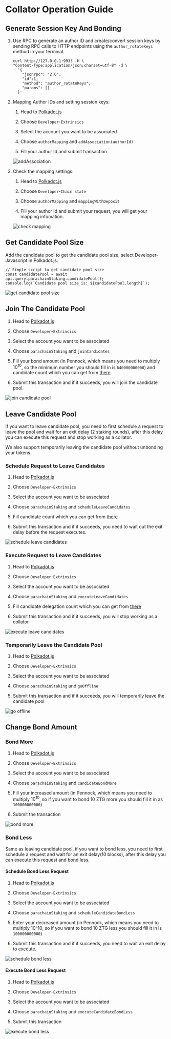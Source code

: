 # Collator Operation Guide

## Generate Session Key And Bonding

1. Use RPC to generate an author ID and create/convert session keys by sending
   RPC calls to HTTP endpoints using the `author_rotateKeys` method in your
   terminal.

   ```
   curl http://127.0.0.1:9933 -H \
   "Content-Type:application/json;charset=utf-8" -d \
     '{
       "jsonrpc": "2.0",
       "id":1,
       "method": "author_rotateKeys",
       "params": []
     }'
   ```

1. Mapping Author IDs and setting session keys:

   1. Head to
      [Polkadot.js](https://polkadot.js.org/apps/?rpc=wss%3A%2F%2Fbsr.zeitgeist.pm#/accounts)

   1. Choose `Developer`-`Extrinsics`

   1. Select the account you want to be associated

   1. Choose `authorMapping` and `addAssociation(authorId)`

   1. Fill your author Id and submit transaction

   ![addAssociation](/img/mapping-association.png)

1. Check the mapping settings:

   1. Head to
      [Polkadot.js](https://polkadot.js.org/apps/?rpc=wss%3A%2F%2Fbsr.zeitgeist.pm#/accounts)

   1. Choose `Developer`-`Chain state`

   1. Choose `authorMapping` and `mappingWithDeposit`

   1. Fill your author Id and submit your request, you will get your mapping
      infomation.

   ![check mapping](/img/check-mapping.png)

## Get Candidate Pool Size

Add the candidate pool to get the candidate pool size, select
Developer-Javascript in Polkadot.js.

```
// Simple script to get candidate pool size
const candidatePool = await api.query.parachainStaking.candidatePool();
console.log(`Candidate pool size is: ${candidatePool.length}`);
```

![get candidate pool size](/img/get-candidate-pool-size.png)

## Join The Candidate Pool

1.  Head to
    [Polkadot.js](https://polkadot.js.org/apps/?rpc=wss%3A%2F%2Fbsr.zeitgeist.pm#/accounts)

1.  Choose `Developer`-`Extrinsics`

1.  Select the account you want to be associated

1.  Choose `parachainStaking` and `joinCandidates`

1.  Fill your bond amount (in Pennock, which means you need to multiply
    $10^{10}$, so the minimum number you should fill in is `640000000000`) and
    candidate count which you can get from [there](#get-candidate-pool-size)
1.  Submit this transaction and if it succeeds, you will join the candidate
    pool.

![join candidate pool](/img/join-candidate-pool.png)

## Leave Candidate Pool

If you want to leave candidate pool, you need to first schedule a request to
leave the pool and wait for an exit delay (2 staking rounds), after this delay you can
execute this request and stop working as a collator.

We also support temporarily leaving the candidate pool without unbonding your
tokens.

### Schedule Request to Leave Candidates

1.  Head to
    [Polkadot.js](https://polkadot.js.org/apps/?rpc=wss%3A%2F%2Fbsr.zeitgeist.pm#/accounts)

1.  Choose `Developer`-`Extrinsics`

1.  Select the account you want to be associated

1.  Choose `parachainStaking` and `scheduleLeaveCandidates`

1.  Fill candidate count which you can get from
    [there](#get-candidate-pool-size)
1.  Submit this transaction and if it succeeds, you need to wait out the exit
    delay before the request executes.

![schedule leave candidates](/img/schedule-leave-candidates.png)

### Execute Request to Leave Candidates

1.  Head to
    [Polkadot.js](https://polkadot.js.org/apps/?rpc=wss%3A%2F%2Fbsr.zeitgeist.pm#/accounts)

1.  Choose `Developer`-`Extrinsics`

1.  Select the account you want to be associated

1.  Choose `parachainStaking` and `executeLeaveCandidates`

1.  Fill candidate delegation count which you can get from
    [there](#get-candidate-pool-size)
1.  Submit this transaction and if it succeeds, you will stop working as a
    collator

![execute leave candidates](/img/execute-leave-candidates.png)

### Temporarily Leave the Candidate Pool

1.  Head to
    [Polkadot.js](https://polkadot.js.org/apps/?rpc=wss%3A%2F%2Fbsr.zeitgeist.pm#/accounts)

1.  Choose `Developer`-`Extrinsics`

1.  Select the account you want to be associated

1.  Choose `parachainStaking` and `goOffline`

1.  Submit this transaction and if it succeeds, you wiil temporarily leave the
    candidate pool

![go offline](/img/go-offline.png)

## Change Bond Amount

### Bond More

1.  Head to
    [Polkadot.js](https://polkadot.js.org/apps/?rpc=wss%3A%2F%2Fbsr.zeitgeist.pm#/accounts)

1.  Choose `Developer`-`Extrinsics`

1.  Select the account you want to be associated

1.  Choose `parachainStaking` and `candidateBondMore`

1.  Fill your increased amount (in Pennock, which means you need to multiply
    $10^{10}$, so if you want to bond 10 ZTG more you should fill it in as
    `100000000000`)

1.  Submit the transaction

![bond more](/img/bond-more.png)

### Bond Less

Same as leaving candidate pool, if you want to bond less, you need to first
schedule a request and wait for an exit delay(10 blocks), after this delay you
can execute this request and bond less.

#### Schedule Bond Less Request

1.  Head to
    [Polkadot.js](https://polkadot.js.org/apps/?rpc=wss%3A%2F%2Fbsr.zeitgeist.pm#/accounts)

1.  Choose `Developer`-`Extrinsics`

1.  Select the account you want to be associated

1.  Choose `parachainStaking` and `scheduleCandidateBondLess`

1.  Enter your decreased amount (in Pennock, which means you need to multiply
    10^10, so if you want to bond 10 ZTG less you should fill it in is
    `100000000000`)

1.  Submit this transaction and if it succeeds, you need to wait an exit delay
    to execute.

![schedule bond less](/img/schedule-bond-less.png)

#### Execute Bond Less Request

1.  Head to
    [Polkadot.js](https://polkadot.js.org/apps/?rpc=wss%3A%2F%2Fbsr.zeitgeist.pm#/accounts)

1.  Choose `Developer`-`Extrinsics`

1.  Select the account you want to be associated

1.  Choose `parachainStaking` and `executeCandidateBondLess`

1.  Submit this transaction

![execute bond less](/img/execute-bond-less.png)
